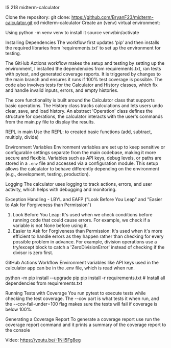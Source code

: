 IS 218 midterm-calculator

Clone the repository:
git clone: https://github.com/BryanF23/midterm-calculator.git
cd midterm-calculator
Create an (venv) virtual environment:

Using python -m venv venv to install it
source venv/bin/activate 

Installing Dependencies
The workflow first updates ‘pip’ and then installs the required libraries from ‘requirements.txt’ to set up the environment for testing.

The GitHub Actions workflow makes the setup and testing by setting up the environment, I installed the dependencies from requirements.txt, ran tests with pytest, and generated coverage reports. It is triggered by changes to the main branch and ensures it runs if 100% test coverage is possible. The code also involves tests for the Calculator and History classes, which fix and handle invalid inputs, errors, and empty histories. 

The core functionality is built around the Calculator class that supports basic operations. The History class tracks calculations and lets users undo clear, save, and load history. An abstract 'Operation' class defines the structure for operations, the calculator interacts with the user's commands from the main.py file to display the results.

REPL in main
Use the REPL: to created basic functions (add, subtract, multiply, divide)

Environment Variables
Environment variables are set up to keep sensitive or configurable settings separate from the main codebase, making it more secure and flexible. Variables such as API keys, debug levels, or paths are stored in a `.env` file and accessed via a configuration module. This setup allows the calculator to behave differently depending on the environment (e.g., development, testing, production).

Logging
The calculator uses logging to track actions, errors, and user activity, which helps with debugging and monitoring. 

 Exception Handling - LBYL and EAFP ("Look Before You Leap" and "Easier to Ask for Forgiveness than Permission")
1. Look Before You Leap: It's used when we check conditions before running code that could cause errors. For example, we check if a variable is not None before using it.
2. Easier to Ask for Forgiveness than Permission: It's used when it's more efficient to handle errors as they happen rather than checking for every possible problem in advance. For example, division operations use a try/except block to catch a 'ZeroDivisionError' instead of checking if the divisor is zero first.

GitHub Actions Workflow 
Environment variables like API keys used in the calculator app can be in the .env file, which is read when run.

python -m pip install --upgrade pip
pip install -r requirements.txt  # Install all dependencies from requirements.txt
  
Running Tests with Coverage
You run pytest to execute tests while checking the test coverage. The --cov part is what tests it when run, and the --cov-fail-under=100 flag makes sure the tests will fail if coverage is below 100%.

Generating a Coverage Report
To generate a coverage report use run the coverage report command  and it prints a summary of the coverage report to the console

Video: https://youtu.be/-1Nii5Fg8eg
